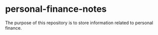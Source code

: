 # personal-finance-notes

The purpose of this repository is to store information related to personal finance.
